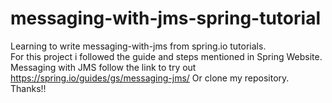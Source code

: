 # messaging-with-jms-spring-tutorial
Learning to write messaging-with-jms from spring.io tutorials. <br />
For this project i followed the guide and steps mentioned in Spring Website.<br />
Messaging with JMS follow the link to try out https://spring.io/guides/gs/messaging-jms/ Or clone my repository.<br />
Thanks!! 

